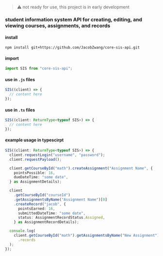 > :warning: not ready for use, this project is in early development

### student information system API for creating, editing, and viewing courses, assignments, and records

#### install
```
npm install git+https://github.com/JacobZwang/core-sis-api.git
```

#### import
```ts
import SIS from "core-sis-api";
```

#### use in `.js` files
```js
SIS((client) => {
  // content here
});
```

#### use in `.ts` files
```ts
SIS((client: ReturnType<typeof SIS>) => {
  // content here
});
```


#### example usage in typescirpt
```ts
SIS((client: ReturnType<typeof SIS>) => {
  client.requestLogin("username", "password");
  client.requestPayload();

  client.getCourseById("math").createAssignment("Assignment Name", {
    pointsPossible: 16,
    dueDateTime: "some date",
  } as AssignmentDetails);

  client
    .getCourseById("courseId")
    .getAssignmentsByName("Assignment Name")[0]
    .createRecord("jacob", {
      pointsEarned: 16,
      submittedDateTime: "some date",
      status: AssignmentRecordStatus.Assigned,
    } as AssignmentRecordDetails);

  console.log(
    client.getCourseById("math").getAssignmentsByName("New Assignment")[0]
      .records
  );
});
```
